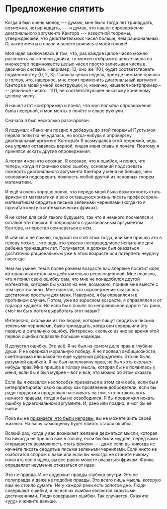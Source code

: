 # Предложение спятить
Когда я был очень молод --- думаю, мне было тогда лет тринадцать, возможно, четырнадцать, --- я думал, что нашел опровержение диагонального аргумента Кантора --- известной теоремы, утверждающей, что действительных чисел больше, чем рациональных. О, какие мечты о славе и почёте роились в моей голове!

Моя идея заключалась в том, что, раз каждое целое число можно разложить на степени двойки, то можно отобразить целые числа на множество подмножеств целых чисел просто записывая числа в двоичной системе. Например, 13, оно же 1101, будет соответствовать подмножеству {0, 2, 3}. Прошла целая неделя, прежде чем мне пришло в голову, что, наверное, мне стоит применить диагональный аргумент Кантора к моей умной конструкции, и, конечно, нашелся контрпример --- двоичное число... 1111, не соответствующее никакому конечному целому числу.

Я нашел этот контрпример и понял, что моя попытка опровержения была неверной, и мои мечты о почёте и славе рухнули.

Сначала я был несколько разочарован.

Я подумал: «Рано или поздно я доберусь до этой теоремы! Пусть моя первая попытка не удалась, но когда-нибудь я опровергну диагональный аргумент Кантора!» Я возмущался этой теоремой, ведь она упрямо оставалась верной, лишая меня славы и почёта. Поэтому я принялся искать другие опровержения.

А потом я кое-что осознал. Я осознал, что я ошибся, и понял, что теперь, когда я понимаю свою ошибку, оснований подозревать ложность диагонального аргумента Кантора у меня не больше, чем оснований подозревать ложность любой другой из основных теорем математики.

И ещё я очень хорошо понял, что передо мной была возможность стать фриком от математики и всю оставшуюся жизнь писать профессорам-математикам сердитые письма зелеными чернилами (когда-то я прочитал книгу о математических фриках).

Я не хотел для себя такого будущего, так что я немного посмеялся и оставил эти поиски. Я попрощался с диагональным аргументом Кантора, и перестал сомневаться в нём.

И сейчас я не помню, подумал ли я об этом тогда, или мне пришло это в голову позже... что ведь это ужасно несправедливое испытание для ребенка тринадцати лет. Получается, я должен был оказаться достаточно рациональным уже в этом возрасте или потерпеть неудачу навсегда.

Чем вы умнее, тем в более раннем возрасте вас впервые посетит идея, которая покажется вам действительно революционной. Мне повезло, что я понял свою ошибку сам, что мне не понадобился другой математик, который бы указал на неё, возможно, привив мне вместе с тем чувство вины. Мне повезло, что опровержение оказалось достаточно простым для меня. Наверное, я бы оправился и в противном случае. Потом, уже во взрослом возрасте, я оправлялся и от гораздо худшего. Но если бы я пошёл по неправильной дороге так рано, смог ли бы я потом выработать этот навык?

Интересно, скольким из тех людей, которые пишут сердитые письма зелеными чернилами, было тринадцать, когда они совершили эту первую и фатальную ошибку. Интересно, сколько из них во время этой первой ошибки подавали большие надежды.

Я допустил ошибку. Это всё. Я не был на самом деле прав в глубине души. Я не одержал моральную победу. Я не проявил амбициозности, скептицизма или какой-то ещё чудесной добродетели. Это не было разумной ошибкой. Я не был наполовину прав, не был хоть сколько-нибудь прав. Мне пришла в голову мысль, которая бы не появилась у меня, если бы я был мудрее – вот и всё, что можно об этом сказать.

Если бы я оказался неспособен признаться в этом сам себе, если бы я интерпретировал свою ошибку как проявление добродетели, если бы ради гордости я продолжал настаивать на том, что остаюсь хоть немного правым, тогда я бы не освободился. Я бы продолжил искать ошибку в диагональном аргументе. И, рано или поздно, я мог бы её найти.

Пока вы не <a href="http://lesswrong.com/lw/i9/the_importance_of_saying_oops/">признаёте, что были неправы</a>, вы не можете жить своей жизнью. На вашу самооценку будет влиять старая ошибка.

Всякий раз, когда у вас возникает желание держаться мысли, которая бы никогда не пришла вам в голову, если бы были мудрее, перед вами открывается возможность стать фриком --- даже если вы никогда не начнёте писать сердитые письма зелеными чернилами. Если никто не озаботится спором с вами или если вы никогда не станете никому излагать свою идею, вы все равно можете оказаться фриком. Фрика определяет неумение отказаться от идеи.

Это не правда. И не содержит правды глубоко внутри. Это не полуправда и даже не подобие правды. Это всего лишь мысль, которую вам не стоило думать. Не у каждой реки есть золотое дно. Люди совершают ошибки, и не все их ошибки являются скрытыми достижениями. Люди совершают ошибки. Так случается. Скажите «<a href="http://lesswrong.com/lw/i9/the_importance_of_saying_oops/">упс</a>» и живите дальше.